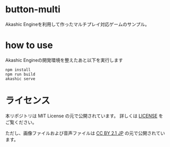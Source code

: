# button-multi

Akashic Engineを利用して作ったマルチプレイ対応ゲームのサンプル。

# how to use
Akashic Engineの開発環境を整えたあと以下を実行します

```
npm install
npm run build
akashic serve
```

# ライセンス
 
本リポジトリは MIT License の元で公開されています。
詳しくは [LICENSE](./LICENSE) をご覧ください。
  
ただし、画像ファイルおよび音声ファイルは
[CC BY 2.1 JP](https://creativecommons.org/licenses/by/2.1/jp/) の元で公開されています。